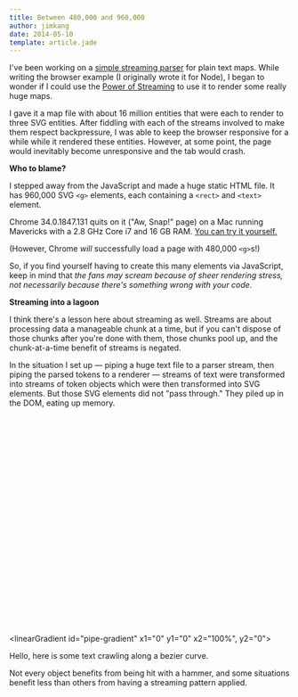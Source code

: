 ```yaml
---
title: Between 480,000 and 960,000
author: jimkang
date: 2014-05-10
template: article.jade
---
```


<style>
  .tagbox {
    font-size: 32px;
  }

  .pipe {
    fill: hsla(0, 100%, 0%, 0.0);
    stroke-width: 1;
    stroke: #888;
  }
</style>

I've been working on a [simple streaming parser](https://github.com/jimkang/roguemap-parse-stream) for plain text maps. While writing the browser example (I originally wrote it for Node), I began to wonder if I could use the [Power of Streaming](https://github.com/substack/stream-handbook) to use it to render some really huge maps.

<span class="more"></span>
I gave it a map file with about 16 million entities that were each to render to three SVG entities. After fiddling with each of the streams involved to make them respect backpressure, I was able to keep the browser responsive for a while while it rendered these entities. However, at some point, the page would inevitably become unresponsive and the tab would crash.

**Who to blame?**

I stepped away from the JavaScript and made a huge static HTML file. It has 960,000 SVG `<g>` elements, each containing a `<rect>` and `<text>` element.

Chrome 34.0.1847.131 quits on it ("Aw, Snap!" page) on a Mac running Mavericks with a 2.8 GHz Core i7 and 16 GB RAM. [You can try it yourself.](https://dl.dropboxusercontent.com/u/263768/lotsofelements.html)

(However, Chrome *will* successfully load a page with 480,000 `<g>`s!)

So, if you find yourself having to create this many elements via JavaScript, keep in mind that *the fans may scream because of sheer rendering stress, not necessarily because there's something wrong with your code.*

**Streaming into a lagoon**

I think there's a lesson here about streaming as well. Streams are about processing data a manageable chunk at a time, but if you can't dispose of those chunks after you're done with them, those chunks pool up, and the chunk-at-a-time benefit of streams is negated. 

In the situation I set up &mdash; piping a huge text file to a parser stream, then piping the parsed tokens to a renderer &mdash; streams of text were transformed into streams of token objects which were then transformed into SVG elements. But those SVG elements did not "pass through." They piled up in the DOM, eating up memory.

<svg width="800" height="600">
<defs>
  <radialGradient id="sphere-gradient">
    <stop offset="0" stop-color="hsl(30, 100%, 80%)"/>
    <stop offset="0.75" stop-color="hsl(20, 100%, 60%)">
      <animate attributeName="offset" values="0.75;0.9;0.75" keySplines="0.1 0.8 0.2 1; 0.1 0.8 0.2 1; 0.1 0.8 0.2 1" dur="4s" repeatCount="indefinite" />
    </stop>
    <stop offset="1" stop-color="hsl(10, 100%, 50%)">
      <animate attributeName="stop-color" values="hsl(10, 100%, 50%);hsl(40, 100%, 70%);hsl(10, 100%, 50%)" keySplines="0.1 0.8 0.2 1; 0.1 0.8 0.2 1; 0.1 0.8 0.2 1" dur="4s" repeatCount="indefinite" />
    </stop>
  </radialGradient>

  <linearGradient id="pipe-gradient" x1="0" y1="0" x2="100%", y2="0">
    <stop offset="0" stop-color="hsl(200, 100%, 10%)" />
    <stop offset="0.5" stop-color="hsl(180, 100%, 20%)">
      <animate attributeName="offset" values="0.5;0.9;0.5" keySplines="0.1 0.8 0.2 1; 0.1 0.8 0.2 1; 0.1 0.8 0.2 1" dur="10s" repeatCount="indefinite" />
    </stop>
    <stop offset="1" stop-color="hsl(200, 100%, 30%)">
    </stop>
  </linearGradient>


  <path xmlns="http://www.w3.org/2000/svg" id="curve1" d="M 10 100 C 200 30 300 250 350 50" stroke="black" fill="none" stroke-width="5"/>
  
</defs>

  <g class="background-layer">
  </g>
  <g id="chunk-layer">
    <path xmlns="http://www.w3.org/2000/svg" id="curve2" d="M 10 100 C 200 30 300 250 350 50" stroke="black" fill="none" stroke-width="5"/>

  </g>
  <g id="static-layer">
    <g>
      <rect id="reader" x="30" y="180" width="140" height="120" fill="hsla(0, 100%, 0%, 0.0)" stroke-width="1" stroke="#888" />
      <rect class="rim" x="20" y="170" width="160" height="40" fill="green"></rect>
      <rect class="rim" x="20" y="280" width="160" height="40" fill="green"></rect>
    </g>
    <rect id="parser" x="275" y="0" width="100" height="100" fill="green"></rect>
    <rect id="renderer" x="525" y="225" width="100" height="100" fill="blue"></rect>
  </g>
  <g id="block-layer">
    <text>
      <textPath xlink:href="#curve1">
        Hello, here is some text crawling along a bezier curve. 
      </textPath>
    </text>

  </g>

</svg>  

Not every object benefits from being hit with a hammer, and some situations benefit less than others from having a streaming pattern applied.

<script type="text/javascript" src="d3.v3.js"></script>
<script type="text/javascript" src="gravitybox.js"></script>
<script type="text/javascript" src="pathanimator.js"></script>
<script type="text/javascript" src="flowcontroller.js"></script>
